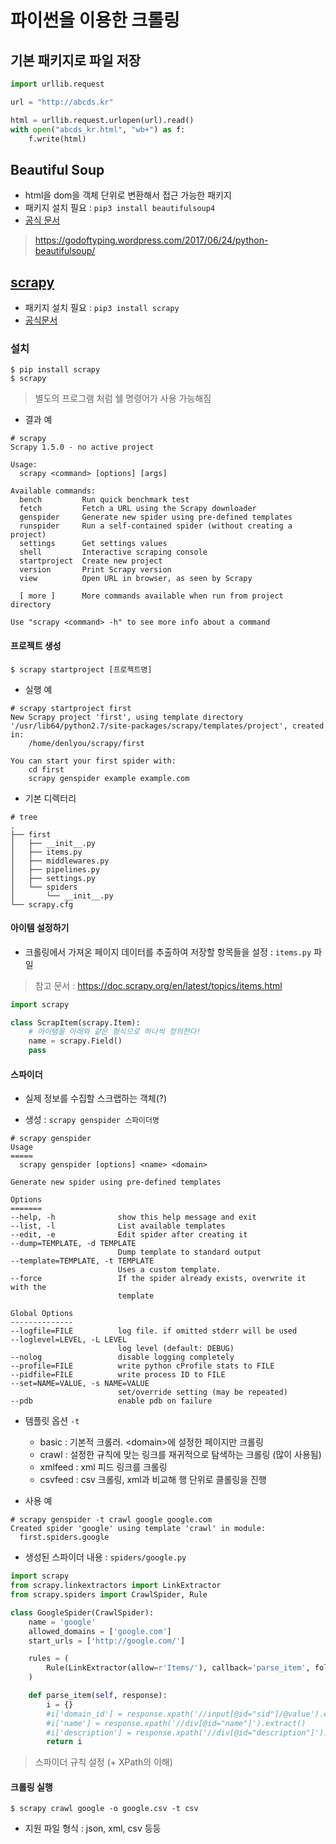 # 파이썬을 이용한 크롤링

## 기본 패키지로 파일 저장

```py
import urllib.request

url = "http://abcds.kr"

html = urllib.request.urlopen(url).read()
with open("abcds_kr.html", "wb+") as f:
    f.write(html)
```

## Beautiful Soup
- html을 dom을 객체 단위로 변환해서 접근 가능한 패키지
- 패키지 설치 필요 : `pip3 install beautifulsoup4`
- [공식 문서](https://www.crummy.com/software/BeautifulSoup/bs4/doc/)
> https://godoftyping.wordpress.com/2017/06/24/python-beautifulsoup/

## [scrapy](https://scrapy.org/)
- 패키지 설치 필요 : `pip3 install scrapy`
- [공식문서](https://docs.scrapy.org/en/latest/)

### 설치
```shell
$ pip install scrapy
$ scrapy
```
> 별도의 프로그램 처럼 쉘 명령어가 사용 가능해짐

- 결과 예

```shell
# scrapy
Scrapy 1.5.0 - no active project

Usage:
  scrapy <command> [options] [args]

Available commands:
  bench         Run quick benchmark test
  fetch         Fetch a URL using the Scrapy downloader
  genspider     Generate new spider using pre-defined templates
  runspider     Run a self-contained spider (without creating a project)
  settings      Get settings values
  shell         Interactive scraping console
  startproject  Create new project
  version       Print Scrapy version
  view          Open URL in browser, as seen by Scrapy

  [ more ]      More commands available when run from project directory

Use "scrapy <command> -h" to see more info about a command
```

#### 프로젝트 생성
```shell
$ scrapy startproject [프로젝트명]
```

- 실행 예

```shell
# scrapy startproject first
New Scrapy project 'first', using template directory '/usr/lib64/python2.7/site-packages/scrapy/templates/project', created in:
    /home/denlyou/scrapy/first

You can start your first spider with:
    cd first
    scrapy genspider example example.com
```

- 기본 디렉터리

```shell
# tree
.
├── first
│   ├── __init__.py
│   ├── items.py
│   ├── middlewares.py
│   ├── pipelines.py
│   ├── settings.py
│   └── spiders
│       └── __init__.py
└── scrapy.cfg
```

#### 아이템 설정하기

- 크롤링에서 가져온 페이지 데이터를 추출하여 저장할 항목들을 설정 : `items.py` 파일
> 참고 문서 : https://doc.scrapy.org/en/latest/topics/items.html

```python
import scrapy

class ScrapItem(scrapy.Item):
    # 아이탬을 아래와 같은 형식으로 하나씩 정의한다!
    name = scrapy.Field()
    pass
```

#### 스파이더

- 실제 정보를 수집할 스크랩하는 객체(?)

- 생성 : `scrapy genspider 스파이더명`

```shell
# scrapy genspider
Usage
=====
  scrapy genspider [options] <name> <domain>

Generate new spider using pre-defined templates

Options
=======
--help, -h              show this help message and exit
--list, -l              List available templates
--edit, -e              Edit spider after creating it
--dump=TEMPLATE, -d TEMPLATE
                        Dump template to standard output
--template=TEMPLATE, -t TEMPLATE
                        Uses a custom template.
--force                 If the spider already exists, overwrite it with the
                        template

Global Options
--------------
--logfile=FILE          log file. if omitted stderr will be used
--loglevel=LEVEL, -L LEVEL
                        log level (default: DEBUG)
--nolog                 disable logging completely
--profile=FILE          write python cProfile stats to FILE
--pidfile=FILE          write process ID to FILE
--set=NAME=VALUE, -s NAME=VALUE
                        set/override setting (may be repeated)
--pdb                   enable pdb on failure
```

- 템플릿 옵션 `-t`
  - basic : 기본적 크롤러. &lt;domain>에 설정한 페이지만 크롤링
  - crawl : 설정한 규칙에 맞는 링크를 재귀적으로 탐색하는 크롤링 (많이 사용됨)
  - xmlfeed : xml 피드 링크를 크롤링
  - csvfeed : csv 크롤링, xml과 비교해 행 단위로 클롤링을 진행

- 사용 예

```shell
# scrapy genspider -t crawl google google.com
Created spider 'google' using template 'crawl' in module:
  first.spiders.google
```

- 생성된 스파이더 내용 : `spiders/google.py`

```python
import scrapy
from scrapy.linkextractors import LinkExtractor
from scrapy.spiders import CrawlSpider, Rule

class GoogleSpider(CrawlSpider):
    name = 'google'
    allowed_domains = ['google.com']
    start_urls = ['http://google.com/']

    rules = (
        Rule(LinkExtractor(allow=r'Items/'), callback='parse_item', follow=True),
    )

    def parse_item(self, response):
        i = {}
        #i['domain_id'] = response.xpath('//input[@id="sid"]/@value').extract()
        #i['name'] = response.xpath('//div[@id="name"]').extract()
        #i['description'] = response.xpath('//div[@id="description"]').extract()
        return i
```

> 스파이더 규칙 설정 (+ XPath의 이해)

#### 크롤링 실행

```shell
$ scrapy crawl google -o google.csv -t csv
```

- 지원 파일 형식 : json, xml, csv 등등
